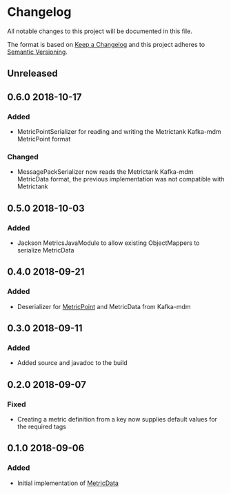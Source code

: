 # Changelog
All notable changes to this project will be documented in this file.

The format is based on [Keep a Changelog](http://keepachangelog.com/en/1.0.0/)
and this project adheres to [Semantic Versioning](http://semver.org/spec/v2.0.0.html).

## Unreleased

## 0.6.0 2018-10-17
### Added
- MetricPointSerializer for reading and writing the Metrictank Kafka-mdm MetricPoint format

### Changed
- MessagePackSerializer now reads the Metrictank Kafka-mdm MetricData format, the previous implementation was not compatible with Metrictank

## 0.5.0 2018-10-03
### Added
- Jackson MetricsJavaModule to allow existing ObjectMappers to serialize MetricData

## 0.4.0 2018-09-21
### Added
- Deserializer for [MetricPoint](https://github.com/raintank/schema/blob/master/metricpoint.go) and MetricData from Kafka-mdm

## 0.3.0 2018-09-11
### Added
- Added source and javadoc to the build

## 0.2.0 2018-09-07
### Fixed
- Creating a metric definition from a key now supplies default values for the required tags

## 0.1.0 2018-09-06
### Added
- Initial implementation of [MetricData](https://github.com/raintank/schema/blob/faebde8e89e024d82c8c7b3bd9c8cd5f794b3b38/metric.go#L33)

